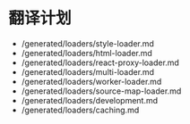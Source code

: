 # 翻译计划

- /generated/loaders/style-loader.md
- /generated/loaders/html-loader.md
- /generated/loaders/react-proxy-loader.md
- /generated/loaders/multi-loader.md
- /generated/loaders/worker-loader.md
- /generated/loaders/source-map-loader.md
- /generated/loaders/development.md
- /generated/loaders/caching.md
